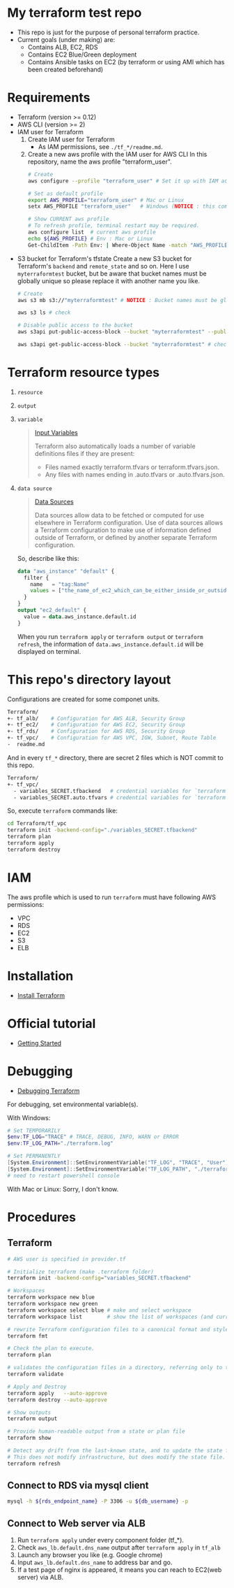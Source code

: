 # My terraform test repo
- This repo is just for the purpose of personal terraform practice.
- Current goals (under making) are:
  - Contains ALB, EC2, RDS
  - Contains EC2 Blue/Green deployment
  - Contains Ansible tasks on EC2 (by terraform or using AMI which has been created beforehand)

# Requirements
- Terraform (version >= 0.12)
- AWS CLI (version >= 2)
- IAM user for Terraform
    1. Create IAM user for Terraform
       - As IAM permissions, see `./tf_*/readme.md`. 
    1. Create a new aws profile with the IAM user for AWS CLI
        In this repository, name the aws profile "terraform_user".
        ```bash
        # Create
        aws configure --profile "terraform_user" # Set it up with IAM access key and secret key
        
        # Set as default profile
        export AWS_PROFILE="terraform_user" # Mac or Linux
        setx AWS_PROFILE "terraform_user"   # Windows (NOTICE : this command is for USER env)
        
        # Show CURRENT aws profile
        # To refresh profile, terminal restart may be required.
        aws configure list  # current aws profile
        echo ${AWS_PROFILE} # Env : Mac or Linux
        Get-ChildItem -Path Env: | Where-Object Name -match "AWS_PROFILE" # Env : Windows PowerShell
        ```
- S3 bucket for Terraform's tfstate
    Create a new S3 bucket for Terraform's `backend` and `remote_state` and so on. Here I use `myterraformtest` bucket, but be aware that bucket names must be globally unique so please replace it with another name you like.
    ```bash
    # Create
    aws s3 mb s3://"myterraformtest" # NOTICE : Bucket names must be globally unique. So Replace it with another name you like. 

    aws s3 ls # check

    # Disable public access to the bucket
    aws s3api put-public-access-block --bucket "myterraformtest" --public-access-block-configuration BlockPublicAcls=true,IgnorePublicAcls=true,BlockPublicPolicy=true,RestrictPublicBuckets=true

    aws s3api get-public-access-block --bucket "myterraformtest" # check
    ```

# Terraform resource types
1. `resource`
1. `output`
1. `variable`
    > [Input Variables](https://www.terraform.io/docs/configuration/variables.html)
    > 
    > Terraform also automatically loads a number of variable definitions files if they are present:
    >   - Files named exactly terraform.tfvars or terraform.tfvars.json.
    >   - Any files with names ending in .auto.tfvars or .auto.tfvars.json.
1. `data source`
    > [Data Sources](https://www.terraform.io/docs/configuration/data-sources.html)
    > 
    > Data sources allow data to be fetched or computed for use elsewhere in Terraform configuration. Use of data sources allows a Terraform configuration to make use of information defined outside of Terraform, or defined by another separate Terraform configuration.

    So, describe like this:
    ```tf:data_ec2.tf
    data "aws_instance" "default" {
      filter {
        name   = "tag:Name"
        values = ["the_name_of_ec2_which_can_be_either_inside_or_outside_of_terraform_configuration"]
      }
    }
    output "ec2_default" {
      value = data.aws_instance.default.id
    }
    ```
    When you run `terraform apply` or `terraform output` or `terraform refresh`, the information of `data.aws_instance.default.id` will be displayed on terminal.

# This repo's directory layout
Configurations are created for some componet units.
```bash
Terraform/
+- tf_alb/    # Configuration for AWS ALB, Security Group
+- tf_ec2/    # Configuration for AWS EC2, Security Group
+- tf_rds/    # Configuration for AWS RDS, Security Group
+- tf_vpc/    # Configuration for AWS VPC, IGW, Subnet, Route Table
-  readme.md
```
And in every `tf_*` directory, there are secret 2 files which is NOT commit to this repo.
```bash
Terraform/
+- tf_vpc/
  - variables_SECRET.tfbackend   # credential variables for `terraform init` are described
  - variables_SECRET.auto.tfvars # credential variables for `terraform` commands (excluding `init`) are described
```
So, execute `terraform` commands like:
```bash
cd Terraform/tf_vpc
terraform init -backend-config="./variables_SECRET.tfbackend"
terraform plan
terraform apply
terraform destroy
```

# IAM
The aws profile which is used to run `terraform` must have following AWS permissions:
- VPC
- RDS
- EC2
- S3
- ELB

# Installation
- [Install Terraform](https://learn.hashicorp.com/terraform/getting-started/install.html )

# Official tutorial
- [Getting Started](https://learn.hashicorp.com/terraform/getting-started/intro)

# Debugging
- [Debugging Terraform](https://www.terraform.io/docs/internals/debugging.html)

For debugging, set environmental variable(s).

With Windows:
```PowerShell
# Set TEMPORARILY
$env:TF_LOG="TRACE" # TRACE, DEBUG, INFO, WARN or ERROR
$env:TF_LOG_PATH="./terraform.log"

# Set PERMANENTLY
[System.Environment]::SetEnvironmentVariable("TF_LOG", "TRACE", "User")
[System.Environment]::SetEnvironmentVariable("TF_LOG_PATH", "./terraform.log", "User")
# need to restart powershell console
```

With Mac or Linux:
Sorry, I don't know.

# Procedures
## Terraform
```bash
# AWS user is specified in provider.tf

# Initialize terraform (make .terraform folder)
terraform init -backend-config="variables_SECRET.tfbackend"

# Workspaces
terraform workspace new blue
terraform workspace new green
terraform workspace select blue # make and select workspace
terraform workspace list        # show the list of workspaces (and current workspaces)

# rewrite Terraform configuration files to a canonical format and style.
terraform fmt

# Check the plan to execute.
terraform plan

# validates the configuration files in a directory, referring only to the configuration and not accessing any remote services such as remote state, provider APIs, etc
terraform validate

# Apply and Destroy
terraform apply   --auto-approve
terraform destroy --auto-approve

# Show outputs
terraform output

# Provide human-readable output from a state or plan file
terraform show

# Detect any drift from the last-known state, and to update the state file.
# This does not modify infrastructure, but does modify the state file. If the state is changed, this may cause changes to occur during the next plan or apply.
terraform refresh
```

## Connect to RDS via mysql client
```bash
mysql -h ${rds_endpoint_name} -P 3306 -u ${db_username} -p
```

## Connect to Web server via ALB
1. Run `terraform apply` under every component folder (tf_*).
1. Check `aws_lb.default.dns_name` output after `terraform apply` in `tf_alb`
1. Launch any browser you like (e.g. Google chrome)
1. Input `aws_lb.default.dns_name` to address bar and go.
1. If a test page of nginx is appeared, it means you can reach to EC2(web server) via ALB.